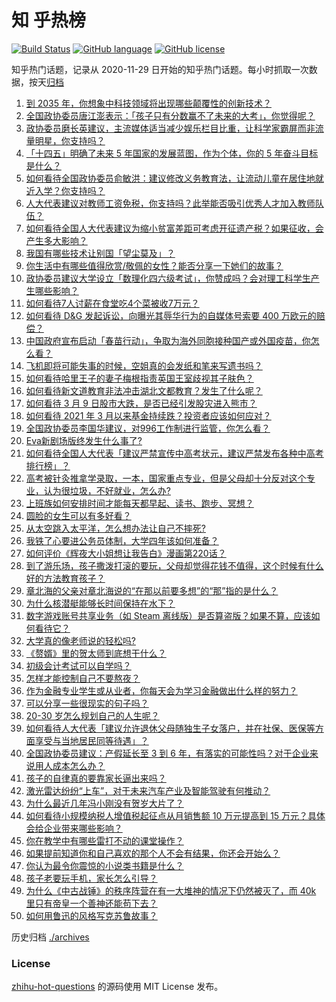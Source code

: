 # 知 乎热榜
[![Build Status](https://github.com/ToWeLong/zhihu-hot-questions/workflows/CI/badge.svg)](https://github.com/ToWeLong/zhihu-hot-questions/actions)
[![GitHub language](https://img.shields.io/badge/language-golang-orange.svg)](https://golang.org/)
[![GitHub license](https://img.shields.io/github/license/ToWeLong/zhihu-hot-questions)](https://github.com/ToWeLong/zhihu-hot-questions/blob/main/LICENSE)

知乎热门话题，记录从 2020-11-29 日开始的知乎热门话题。每小时抓取一次数据，按天[归档](./archives)

<!-- BEGIN -->

1. [到 2035 年，你想象中科技领域将出现哪些颠覆性的创新技术？](https://www.zhihu.com/question/447202817)
1. [全国政协委员唐江澎表示：「孩子只有分数赢不了未来的大考」，你觉得呢？](https://www.zhihu.com/question/448045582)
1. [政协委员磨长英建议，主流媒体适当减少娱乐栏目比重，让科学家霸屏而非流量明星，你支持吗？](https://www.zhihu.com/question/448362942)
1. [「十四五」明确了未来 5 年国家的发展蓝图，作为个体，你的 5 年奋斗目标是什么？](https://www.zhihu.com/question/447189057)
1. [如何看待全国政协委员俞敏洪：建议修改义务教育法，让流动儿童在居住地就近入学？你支持吗？](https://www.zhihu.com/question/447701877)
1. [人大代表建议对教师工资免税，你支持吗？此举能否吸引优秀人才加入教师队伍？](https://www.zhihu.com/question/448361377)
1. [如何看待全国人大代表建议为缩小贫富差距可考虑开征遗产税？如果征收，会产生多大影响？](https://www.zhihu.com/question/448298128)
1. [我国有哪些技术让别国「望尘莫及」？](https://www.zhihu.com/question/357254941)
1. [你生活中有哪些值得欣赏/敬佩的女性？能否分享一下她们的故事？](https://www.zhihu.com/question/447555404)
1. [政协委员建议大学设立「数理化四六级考试」，你赞成吗？会对理工科学生产生哪些影响？](https://www.zhihu.com/question/447929678)
1. [如何看待7人讨薪在食堂吃4个菜被收7万元？](https://www.zhihu.com/question/448198157)
1. [如何看待 D&G 发起诉讼，向曝光其辱华行为的自媒体号索要 400 万欧元的赔偿？](https://www.zhihu.com/question/447757624)
1. [中国政府宣布启动「春苗行动」，争取为海外同胞接种国产或外国疫苗，你怎么看？](https://www.zhihu.com/question/448217663)
1. [飞机即将可能失事的时候，空姐真的会发纸和笔来写遗书吗？](https://www.zhihu.com/question/20485389)
1. [如何看待哈里王子的妻子梅根指责英国王室歧视其子肤色？](https://www.zhihu.com/question/448371194)
1. [如何看待新文道教育非法冲击湖北文都教育？发生了什么呢？](https://www.zhihu.com/question/448080502)
1. [如何看待 3 月 9 日股市大跌，是否已经引发股灾进入熊市？](https://www.zhihu.com/question/448363536)
1. [如何看待 2021 年 3 月以来基金持续跌？投资者应该如何应对？](https://www.zhihu.com/question/448362988)
1. [全国政协委员李国华建议，对996工作制进行监管，你怎么看？](https://www.zhihu.com/question/448500726)
1. [Eva新剧场版终发生什么事了?](https://www.zhihu.com/question/448325689)
1. [如何看待全国人大代表「建议严禁宣传中高考状元，建议严禁发布各种中高考排行榜」？](https://www.zhihu.com/question/448195929)
1. [高考被针灸推拿学录取，一本，国家重点专业，但是父母却十分反对这个专业，认为很垃圾，不好就业，怎么办?](https://www.zhihu.com/question/416275878)
1. [上班族如何安排时间才能每天都早起、读书、跑步、冥想？](https://www.zhihu.com/question/28042735)
1. [圆脸的女生可以有多好看？](https://www.zhihu.com/question/393234282)
1. [从太空跳入太平洋，怎么想办法让自己不摔死?](https://www.zhihu.com/question/446608998)
1. [我铁了心要进公务员体制，大学四年该如何准备？](https://www.zhihu.com/question/445991615)
1. [如何评价《辉夜大小姐想让我告白》漫画第220话？](https://www.zhihu.com/question/448280431)
1. [到了游乐场，孩子撒泼打滚的要玩，父母却觉得花钱不值得，这个时候有什么好的方法教育孩子？](https://www.zhihu.com/question/448013594)
1. [章北海的父亲对章北海说的“在那以前要多想”的“那”指的是什么？](https://www.zhihu.com/question/312807045)
1. [为什么核潜艇能够长时间保持在水下？](https://www.zhihu.com/question/445478463)
1. [数字游戏账号共享业务（如 Steam 离线版）是否算盗版？如果不算，应该如何看待它？](https://www.zhihu.com/question/448204975)
1. [大学真的像老师说的轻松吗?](https://www.zhihu.com/question/446840302)
1. [《赘婿》里的贺太师到底想干什么？](https://www.zhihu.com/question/447530453)
1. [初级会计考试可以自学吗？](https://www.zhihu.com/question/35450779)
1. [怎样才能控制自己不要熬夜？](https://www.zhihu.com/question/446817528)
1. [作为金融专业学生或从业者，你每天会为学习金融做出什么样的努力？](https://www.zhihu.com/question/28141300)
1. [可以分享一些很现实的句子吗？](https://www.zhihu.com/question/447868849)
1. [20-30 岁怎么规划自己的人生呢？](https://www.zhihu.com/question/303781246)
1. [如何看待人大代表「建议允许退休父母随独生子女落户，并在社保、医保等方面享受与当地居民同等待遇」？](https://www.zhihu.com/question/448360534)
1. [全国政协委员建议：产假延长至 3 到 6 年，有落实的可能性吗？对于企业来说用人成本怎么办？](https://www.zhihu.com/question/448196874)
1. [孩子的自律真的要靠家长逼出来吗？](https://www.zhihu.com/question/436192830)
1. [激光雷达纷纷“上车”，对于未来汽车产业及智能驾驶有何推动？](https://www.zhihu.com/question/448458875)
1. [为什么最近几年冯小刚没有贺岁大片了？](https://www.zhihu.com/question/447086893)
1. [如何看待小规模纳税人增值税起征点从月销售额 10 万元提高到 15 万元？具体会给企业带来哪些影响？](https://www.zhihu.com/question/447679864)
1. [你在教学中有哪些雷打不动的课堂操作？](https://www.zhihu.com/question/304007730)
1. [如果提前知道你和自己喜欢的那个人不会有结果，你还会开始么？](https://www.zhihu.com/question/442744353)
1. [你认为最令你震惊的小说类书籍是什么？](https://www.zhihu.com/question/447056944)
1. [孩子老要玩手机，家长怎么引导？](https://www.zhihu.com/question/440442964)
1. [为什么《中古战锤》的秩序阵营在有一大堆神的情况下仍然被灭了，而 40k 里只有帝皇一个善神还能苟下去？](https://www.zhihu.com/question/448178209)
1. [如何用鲁迅的风格写克苏鲁故事？](https://www.zhihu.com/question/68136237)

<!-- END -->

历史归档 [./archives](./archives)


### License
[zhihu-hot-questions](https://github.com/towelong/zhihu-hot-questions) 的源码使用 MIT License 发布。
